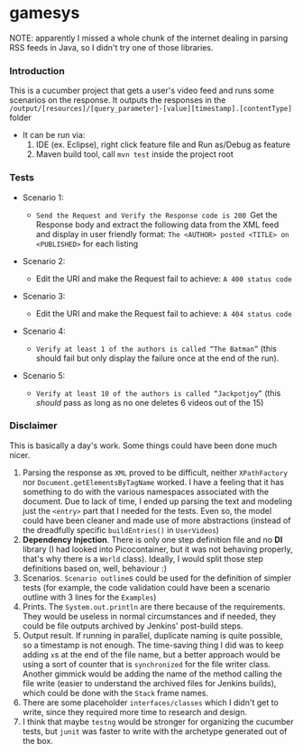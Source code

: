 # gamesys
NOTE: apparently I missed a whole chunk of the internet dealing in parsing RSS feeds in Java, so I didn't try one of those libraries.
### Introduction
This is a cucumber project that gets a user's video feed and runs some scenarios on the response. It outputs the responses in the `/output/[resources]/[query_parameter]-[value][timestamp].[contentType]` folder
- It can be run via:
  1. IDE (ex. Eclipse), right click feature file and Run as/Debug as feature
  2. Maven build tool, call `mvn test` inside the project root
  
### Tests
- Scenario 1: 
  - ` Send the Request and Verify the Response code is 200 
     `Get the Response body and extract the following data from the XML feed and display in user friendly format:
     `The <AUTHOR> posted <TITLE> on <PUBLISHED>` for each listing
- Scenario 2:
    - Edit the URI and make the Request fail to achieve:
      `A 400 status code`
- Scenario 3:
    - Edit the URI and make the Request fail to achieve:
      `A 404 status code`
- Scenario 4: 
    - `Verify at least 1 of the authors is called “The Batman”` (this should fail but only display the failure once at the end of the run). 
    
- Scenario 5: 
    - `Verify at least 10 of the authors is called “Jackpotjoy”` (this *should* pass as long as no one deletes 6 videos out of the 15)
    
### Disclaimer
This is basically a day's work. 
Some things could have been done much nicer. 
1. Parsing the response as `XML` proved to be difficult, neither `XPathFactory` nor `Document.getElementsByTagName` worked. I have a feeling that it has something to do with the various namespaces associated with the document. Due to lack of time, I ended up parsing the text and modeling just the `<entry>` part that I needed for the tests. Even so, the model could have been cleaner and made use of more abstractions (instead of the dreadfully specific `buildEntries()` in `UserVideos`)
2. **Dependency Injection**. There is only one step definition file and no **DI** library (I had looked into Picocontainer, but it was not behaving properly, that's why there is a `World` class). Ideally, I would split those step definitions based on, well, behaviour :) 
3. Scenarios. `Scenario outline`s could be used for the definition of simpler tests (for example, the code validation could have been a scenario outline with 3 lines for the `Examples`)
4. Prints. The `System.out.println` are there because of the requirements. They would be useless in normal circumstances and if needed, they could be  file outputs archived by Jenkins' post-build steps.
5. Output result. If running in parallel, duplicate naming is quite possible, so a timestamp is not enough. The time-saving thing I did was to keep adding `x`s at the end of the file name, but a better approach would be using a sort of counter that is `synchronized` for the file writer class. Another gimmick would be adding the name of the method calling the file write (easier to understand the archived files for Jenkins builds), which could be done with the `Stack` frame names.
6. There are some placeholder `interfaces/classes` which I didn't get to write, since they required more time to research and design. 
7. I think that maybe `testng` would be stronger for organizing the cucumber tests, but `junit` was faster to write with the archetype generated out of the box.
